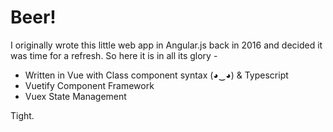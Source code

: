 # Beer!

I originally wrote this little web app in Angular.js back in 2016 and decided it was time for a refresh. So here it is in all its glory - 

- Written in Vue with Class component syntax (◕‿◕) & Typescript
- Vuetify Component Framework
- Vuex State Management

Tight.
